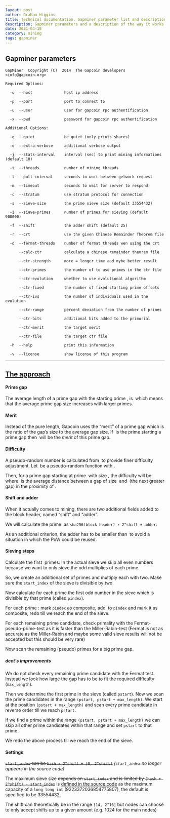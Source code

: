 ```yaml
---
layout: post
author: Graham Higgins
title: Technical documentation, Gapminer parameter list and description of approach
description: Gapminer parameters and a description of the way it works
date: 2021-03-18
category: mining
tags: gapminer
---
```


## Gapminer parameters


    GapMiner  Copyright (C)  2014  The Gapcoin developers  <info@gapcoin.org>

    Required Options:   

      -o  --host              host ip address

      -p  --port              port to connect to

      -u  --user              user for gapcoin rpc authentification

      -x  --pwd               password for gapcoin rpc authentification

    Additional Options:

      -q  --quiet             be quiet (only prints shares)

      -e  --extra-verbose     additional verbose output

      -j  --stats-interval    interval (sec) to print mining informations (default 10)

      -t  --threads           number of mining threads

      -l  --pull-interval     seconds to wait between getwork request

      -m  --timeout           seconds to wait for server to respond

      -c  --stratum           use stratum protocol for connection

      -s  --sieve-size        the prime sieve size (default 33554432)

      -i  --sieve-primes      number of primes for sieving (default 900000)

      -f  --shift             the adder shift (default 25)

      -r  --crt               use the given Chinese Remainder Theorem file

      -d  --fermat-threads    number of fermat threads wen using the crt

          --calc-ctr          calculate a chinese remainder theorem file

          --ctr-strength      more = longer time and mybe better result

          --ctr-primes        the number of to use primes in the ctr file

          --ctr-evolution     whether to use evolutional algorithm

          --ctr-fixed         the number of fixed starting prime offsets

          --ctr-ivs           the number of individuals used in the evolution

          --ctr-range         percent deviation from the number of primes

          --ctr-bits          additional bits added to the primorial

          --ctr-merit         the target merit

          --ctr-file          the target ctr file

      -h  --help              print this information

      -v  --license           show license of this program

---

## [The approach](https://github.com/gapcoin-project/Gapcoin-PoWCore#gapcoin-powcore---gapcoins-proof-of-work-functionality)

#### Prime gap

The average length of a prime gap with the starting prime <math>p</math>, is <math>log(p)</math> which means that the average prime gap size increases with larger primes.

#### Merit

Instead of the pure length, Gapcoin uses the “merit” of a prime gap which is the ratio of the gap’s size to the average gap size. If <math>p</math> is the prime starting a prime gap then <math>m = gapsize/log(p)</math> will be the *merit* of this prime gap.


#### Difficulty

A pseudo-random number is calculated from <math>p</math> to provide finer difficulty adjustment. Let <math>rand(p)</math> be a pseudo-random function with <math>0 < rand(p) < 1</math>.

Then, for a prime gap starting at prime <math>p</math> with size <math>s</math>, the difficulty will be <math>s/log(p) + 2/log(p) ∗ rand(p)</math> where <math>2/log(p)</math> is the average distance between a gap of size <math>s</math> and <math>s + 2</math> (the next greater gap) in the proximity of <math>p</math>.

#### Shift and adder

When it actually comes to mining, there are two additional fields added to the block header, named “shift” and “adder”.

We will calculate the prime <math>p</math> as `sha256(block header) ∗ 2^shift + adder`.

As an additional criterion, the adder has to be smaller than <math>2^shift</math> to avoid a situation in which the PoW could be reused.

#### Sieving steps

Calculate the first <math>n</math> primes. In the actual sieve we skip all even numbers because we want to only sieve the odd multiplies of each prime.

So, we create an additional set of primes and multiply each with two. Make sure the `start_index` of the sieve is divisible by two.

Now calculate for each prime the first odd number in the sieve which is divisible by that prime (called `pindex`).

For each prime <math>p</math>: mark `pindex` as composite, add <math>2 ∗ p</math> to `pindex` and mark it as composite, redo till we reach the end of the sieve.

For each remaining prime candidate, check primality with the Fermat-pseudo-prime-test as it is faster than the Miller-Rabin-test
(Fermat is not as accurate as the Miller-Rabin and maybe some valid sieve results will not be accepted but this should be very rare)

Now scan the remaining (pseudo) primes for a big prime gap.

##### dcct's improvements

We do not check every remaining prime candidate with the Fermat test. Instead we look how large the gap has to be to fit the required difficulty (`max_length`).

Then we determine the first prime in the sieve (called `pstart`). Now we scan the prime candidates in the range `(pstart, pstart + max_length)`. We start at the position `(pstart + max_length)` and scan every prime candidate in reverse order till we reach `pstart`.

If we find a prime within the range `(pstart, pstart + max_length)` we can skip all other prime candidates within that range and set `pstart` to that prime.

We redo the above process till we reach the end of the sieve.


#### Settings

~~`start_index` can be `hash ∗ 2^shift + [0, 2^shift]`~~ *(`start_index` no longer appears in the source code)*

The maximum sieve size ~~depends on `start_index` and is limited by `(hash + 2^shift) - start_index`~~ is [defined in the source code](https://github.com/gapcoin-project/GapMiner/blob/535b3f19a08bfd06c1d06d8864310deae96313b3/src/main.cpp#L331) as the maximum capacity of a `long long int` (9223372036854775807), the default is specified to be 33554432.

The shift can theoretically be in the range `[14, 2^16]` but nodes can choose to only accept shifts up to a given amount (e.g. 1024 for the main nodes)

